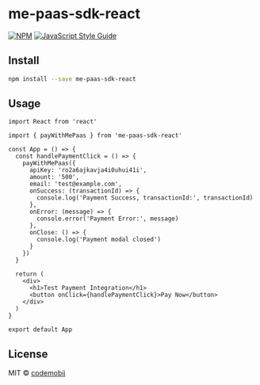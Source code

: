 # me-paas-sdk-react

[![NPM](https://img.shields.io/npm/v/me-paas-sdk-react.svg)](https://www.npmjs.com/package/me-paas-sdk-react) [![JavaScript Style Guide](https://img.shields.io/badge/code_style-standard-brightgreen.svg)](https://standardjs.com)

## Install

```bash
npm install --save me-paas-sdk-react
```

## Usage

```tsx
import React from 'react'

import { payWithMePaas } from 'me-paas-sdk-react'

const App = () => {
  const handlePaymentClick = () => {
    payWithMePaas({
      apiKey: 'ro2a6ajkavja4i0uhui41i',
      amount: '500',
      email: 'test@example.com',
      onSuccess: (transactionId) => {
        console.log('Payment Success, transactionId:', transactionId)
      },
      onError: (message) => {
        console.error('Payment Error:', message)
      },
      onClose: () => {
        console.log('Payment modal closed')
      }
    })
  }

  return (
    <div>
      <h1>Test Payment Integration</h1>
      <button onClick={handlePaymentClick}>Pay Now</button>
    </div>
  )
}

export default App
```

## License

MIT © [codemobii](https://github.com/codemobii)
